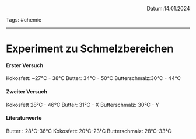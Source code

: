 <p align="right">Datum:14.01.2024</p>

Tags: #chemie 

---

# Experiment zu Schmelzbereichen

####  Erster Versuch
Kokosfett: ~27°C - 38°C
Butter: 34°C - 50°C
Butterschmalz:30°C - 44°C


#### Zweiter Versuch
Kokosfett 28°C - 46°C
Butter: 31°C - X
Butterschmalz: 30°C - Y


#### Literaturwerte

Butter : 28°C-36°C
Kokosfett: 20°C-23°C
Butterschmalz: 28°C-33°C